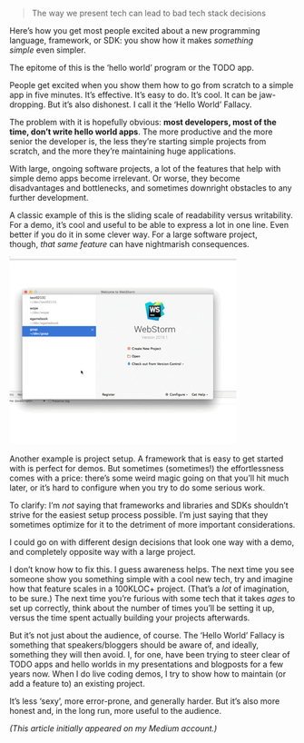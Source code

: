 > The way we present tech can lead to bad tech stack decisions

Here’s how you get most people excited about a new programming language,
framework, or SDK: you show how it makes *something simple* even
simpler.

The epitome of this is the ‘hello world’ program or the TODO app.

People get excited when you show them how to go from scratch to a simple
app in five minutes. It’s effective. It’s easy to do. It’s cool. It can
be jaw-dropping. But it’s also dishonest. I call it the ‘Hello World’
Fallacy.

The problem with it is hopefully obvious: **most developers, most of the
time, don’t write hello world apps**. The more productive and the more
senior the developer is, the less they’re starting simple projects from
scratch, and the more they’re maintaining huge applications.

With large, ongoing software projects, a lot of the features that help
with simple demo apps become irrelevant. Or worse, they become
disadvantages and bottlenecks, and sometimes downright obstacles to any
further development.

A classic example of this is the sliding scale of readability versus
writability. For a demo, it’s cool and useful to be able to express a
lot in one line. Even better if you do it in some clever way. For a
large software project, though, *that same feature* can have nightmarish
consequences.

![Exploding head](images/hello-world-fallacy-explode-head.gif)

Another example is project setup. A framework that is easy to get
started with is perfect for demos. But sometimes (sometimes!) the
effortlessness comes with a price: there’s some weird magic going on
that you’ll hit much later, or it’s hard to configure when you try to do
some serious work.

To clarify: I’m *not* saying that frameworks and libraries and SDKs
shouldn’t strive for the easiest setup process possible. I’m just saying
that they sometimes optimize for it to the detriment of more important
considerations.

I could go on with different design decisions that look one way with a
demo, and completely opposite way with a large project.

I don’t know how to fix this. I guess awareness helps. The next time you
see someone show you something simple with a cool new tech, try and
imagine how that feature scales in a 100KLOC+ project. (That’s
a *lot* of imagination, to be sure.) The next time you’re furious with
some tech that it takes *ages* to set up correctly, think about the
number of times you’ll be setting it up, versus the time spent actually
building your projects afterwards.

But it’s not just about the audience, of course. The ‘Hello World’
Fallacy is something that speakers/bloggers should be aware of, and
ideally, something they will then avoid. I, for one, have been trying to
steer clear of TODO apps and hello worlds in my presentations and
blogposts for a few years now. When I do live coding demos, I try to
show how to maintain (or add a feature to) an existing project.

It’s less ‘sexy’, more error-prone, and generally harder. But it’s also
more honest and, in the long run, more useful to the audience.

*(This article initially appeared on my Medium account.)*
